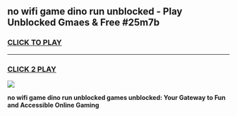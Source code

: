 
## no wifi game dino run unblocked - Play Unblocked Gmaes & Free #25m7b
<h3>
<a href="https://news.freeplayer.one?title=no_wifi_game_dino_run_unblocked&ref=24F">CLICK TO PLAY</a></h3>
<hr>

<h3>
<a href="https://news.freeplayer.one?title=no_wifi_game_dino_run_unblocked&ref=24F">CLICK 2 PLAY</a>
  
</h3>

<a href="https://news.freeplayer.one?title=no_wifi_game_dino_run_unblocked&ref=24F/"><img src="https://clearcache.store/games.png"></a>


**no wifi game dino run unblocked games unblocked: Your Gateway to Fun and Accessible Online Gaming**
